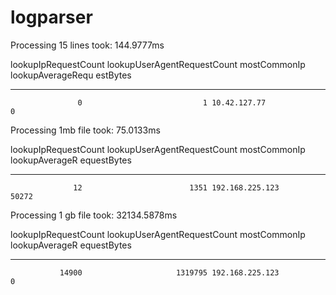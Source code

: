 # logparser

Processing 15 lines took: 144.9777ms

lookupIpRequestCount lookupUserAgentRequestCount mostCommonIp lookupAverageRequ
                                                                       estBytes
-------------------- --------------------------- ------------ -----------------
                   0                           1 10.42.127.77                 0

Processing 1mb file took: 75.0133ms

lookupIpRequestCount lookupUserAgentRequestCount mostCommonIp    lookupAverageR
                                                                    equestBytes
-------------------- --------------------------- ------------    --------------
                  12                        1351 192.168.225.123          50272

Processing 1 gb file took: 32134.5878ms

lookupIpRequestCount lookupUserAgentRequestCount mostCommonIp    lookupAverageR
                                                                    equestBytes
-------------------- --------------------------- ------------    --------------
               14900                     1319795 192.168.225.123              0